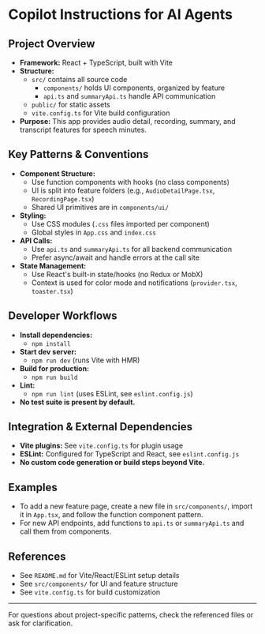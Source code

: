 # Copilot Instructions for AI Agents

## Project Overview
- **Framework:** React + TypeScript, built with Vite
- **Structure:**
  - `src/` contains all source code
    - `components/` holds UI components, organized by feature
    - `api.ts` and `summaryApi.ts` handle API communication
  - `public/` for static assets
  - `vite.config.ts` for Vite build configuration
- **Purpose:** This app provides audio detail, recording, summary, and transcript features for speech minutes.

## Key Patterns & Conventions
- **Component Structure:**
  - Use function components with hooks (no class components)
  - UI is split into feature folders (e.g., `AudioDetailPage.tsx`, `RecordingPage.tsx`)
  - Shared UI primitives are in `components/ui/`
- **Styling:**
  - Use CSS modules (`.css` files imported per component)
  - Global styles in `App.css` and `index.css`
- **API Calls:**
  - Use `api.ts` and `summaryApi.ts` for all backend communication
  - Prefer async/await and handle errors at the call site
- **State Management:**
  - Use React's built-in state/hooks (no Redux or MobX)
  - Context is used for color mode and notifications (`provider.tsx`, `toaster.tsx`)

## Developer Workflows
- **Install dependencies:**
  - `npm install`
- **Start dev server:**
  - `npm run dev` (runs Vite with HMR)
- **Build for production:**
  - `npm run build`
- **Lint:**
  - `npm run lint` (uses ESLint, see `eslint.config.js`)
- **No test suite is present by default.**

## Integration & External Dependencies
- **Vite plugins:** See `vite.config.ts` for plugin usage
- **ESLint:** Configured for TypeScript and React, see `eslint.config.js`
- **No custom code generation or build steps beyond Vite.**

## Examples
- To add a new feature page, create a new file in `src/components/`, import it in `App.tsx`, and follow the function component pattern.
- For new API endpoints, add functions to `api.ts` or `summaryApi.ts` and call them from components.

## References
- See `README.md` for Vite/React/ESLint setup details
- See `src/components/` for UI and feature structure
- See `vite.config.ts` for build customization

---
For questions about project-specific patterns, check the referenced files or ask for clarification.
